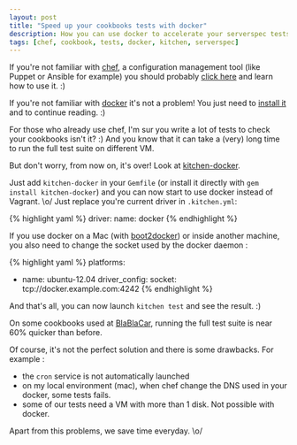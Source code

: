 ```yaml
---
layout: post
title: "Speed up your cookbooks tests with docker"
description: How you can use docker to accelerate your serverspec tests
tags: [chef, cookbook, tests, docker, kitchen, serverspec]
---
```


If you're not familiar with [chef](https://www.getchef.com/), a configuration
management tool (like Puppet or Ansible for example) you should probably [click
here](https://learn.getchef.com/) and learn how to use it. :)

If you're not familiar with [docker](https://www.docker.com/) it's not a
problem! You just need to [install
it](https://docs.docker.com/installation/#installation) and to continue
reading. :)

For those who already use chef, I'm sur you write a lot of tests to check your
cookbooks isn't it? :) And you know that it can take a (very) long time to run
the full test suite on different VM.

But don't worry, from now on, it's over! Look at
[kitchen-docker](https://github.com/portertech/kitchen-docker).

Just add `kitchen-docker` in your `Gemfile` (or install it directly with `gem
install kitchen-docker`) and you can now start to use docker instead of
Vagrant. \o/ Just replace you're current driver in `.kitchen.yml`:

{% highlight yaml %}
driver:
  name: docker
{% endhighlight %}

If you use docker on a Mac (with
[boot2docker](https://github.com/boot2docker/boot2docker)) or inside another
machine, you also need to change the socket used by the docker daemon :

{% highlight yaml %}
platforms:
- name: ubuntu-12.04
  driver_config:
    socket: tcp://docker.example.com:4242
{% endhighlight %}

And that's all, you can now launch `kitchen test` and see the result. :)

On some cookbooks used at [BlaBlaCar](http://www.blablacar.com), running the
full test suite is near 60% quicker than before.

Of course, it's not the perfect solution and there is some drawbacks. For
example :
* the `cron` service is not automatically launched
* on my local environment (mac), when chef change the DNS used in your docker,
  some tests fails.
* some of our tests need a VM with more than 1 disk. Not possible with docker.

Apart from this problems, we save time everyday. \o/
